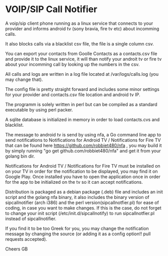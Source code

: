 # VOIP/SIP Call Notifier
A voip/sip client phone running as a linux service that connects to your provider and informs android tv (sony bravia, fire tv etc) about incomming calls.

It also blocks calls via a blacklist csv file, the file is a single column csv.

You can export your contacts from Goolle Contacts as a contacts.csv file and provide it to the linux service, it will than notify your androit tv or fire tv about your incomming call by looking up the numbers in the csv.

All calls and logs are written in a log file located at /var/logs/calls.log (you may change that).

The config file is pretty straight forward and includes some minor settings for your provider and contacts.csv file location and android tv IP.

The programm is solely written in perl but can be compiled as a standard executable by using perl packer.

A sqlite database is initialized in memory in order to load contacts.cvs and blacklist.

The message to android tv is send by using nfa, a Go command line app to send notifications to Notifications for Android TV / Notifications for Fire TV that can be found here https://github.com/robbiet480/nfa , you may build it by simply running "go get github.com/robbiet480/nfa" and get it from your golang bin dir.

Notifications for Android TV / Notifications for Fire TV  must be installed on on your TV in order for the notification to be displayed, you may find it on Google Play. Once installed you have to open the application once in order for the app to be initialized on the tv so it can accept notifications.

Distribution is packaged as a debian package (.deb) file and includes an init script and the golang nfa binary, it also includes the binary version of sipcallnotifier (arch i386) and the perl version(sipcallnotfier.pl) for ease of coding, in case you want to make changes. If this is the case, do not forget to change your init script (/etc/init.d/sipcallnotify) to run sipcallnotfier.pl instead of sipcallnotifier.

If you find it to be too Greek for you, you may change the notification message by changing the source (or adding it as a config option!! pull requests accepted).

Cheers
GB

